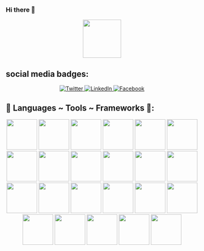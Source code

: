 <!--
**7enpaii/7enpaii** is a ✨ _special_ ✨ repository because its `README.md` (this file) appears on your GitHub profile.

Here are some ideas to get you started:

- 🔭 I’m currently working on ...
- 🌱 I’m currently learning ...
- 👯 I’m looking to collaborate on ...
- 🤔 I’m looking for help with ...
- 💬 Ask me about ...
- 📫 How to reach me: ...
- 😄 Pronouns: ...
- ⚡ Fun fact: ...
-->

### Hi there 👋

<div id="header" align="center">
  <img src="https://media.giphy.com/media/M9gbBd9nbDrOTu1Mqx/giphy.gif" width="100"/>
</div>

## social media badges:
<p align="center">
  <a href="https://twitter.com/" target="_blank">
    <img src="https://img.shields.io/badge/twitter-%231DA1F2.svg?&style=for-the-badge&logo=twitter&logoColor=white&color=071A2C" alt="Twitter"/>
  </a>
  <a href="https://www.linkedin.com/in/amirozdocoder" target="_blank">
    <img src="https://img.shields.io/badge/linkedin-%230077B5.svg?&style=for-the-badge&logo=linkedin&logoColor=white&color=071A2C" alt="LinkedIn"/>
  </a>
  <a href="https://www.facebook.com/" target="_blank">
    <img src="https://img.shields.io/badge/facebook-%231877F2.svg?&style=for-the-badge&logo=facebook&logoColor=white&color=071A2C" alt="Facebook"/>
  </a>
  <!--<a href="https://instagram.com/" target="_blank">
    <img src="https://img.shields.io/badge/instagram-%23E4405F.svg?&style=for-the-badge&logo=instagram&logoColor=white&color=071A2C" alt="Instagram"/>
  </a>
  <a href="https://medium.com/" target="_blank">
    <img src="https://img.shields.io/badge/medium-%2312100E.svg?&style=for-the-badge&logo=medium&logoColor=white&color=071A2C" alt="Medium"/>
  </a>--!>
</p>


## 🚀 Languages ~ Tools ~ Frameworks 🚀:
<p align="center">
  <img src="https://cdn-icons-png.flaticon.com/512/5968/5968292.png" width="80"/>
  <img src="https://img.icons8.com/color/100/000000/python--v1.png" width="80"/>
  <img src="https://img.icons8.com/color/100/000000/dart.png" width="80"/>
  <img src="https://img.icons8.com/fluency/100/000000/copyright.png" width="80"/>
  <img src="https://img.icons8.com/color/100/000000/flutter.png" width="80"/>
  <img src="https://img.icons8.com/color/100/000000/django.png" width="80"/>
  <img src="https://img.icons8.com/color/100/000000/git.png" width="80"/>
  <img src="https://img.icons8.com/color/100/000000/firebase.png" width="80"/>
  <img src="https://img.icons8.com/color/100/000000/html-5--v1.png" width="80"/>
  <img src="https://img.icons8.com/color/100/000000/css3.png" width="80"/>
  <img src="https://img.icons8.com/color/100/000000/bootstrap.png" width="80"/>
  <img src="https://img.icons8.com/external-flaticons-lineal-color-flat-icons/100/000000/external-sql-web-hosting-flaticons-lineal-color-flat-icons.png" width="80"/>
  <img src="https://img.icons8.com/plasticine/100/000000/bash.png" width="80"/>
  <img src="https://img.icons8.com/external-tal-revivo-color-tal-revivo/100/000000/external-nginx-accelerates-content-and-application-delivery-improves-security-logo-color-tal-revivo.png" width="80"/>
  <img src="https://img.icons8.com/color/100/000000/latex.png" width="80"/>
  <img src="https://img.icons8.com/color/100/000000/markdown.png" width="80"/>
  <img src="https://img.icons8.com/color/100/000000/tensorflow.png" width="80"/>
  <img src="https://www.django-rest-framework.org/img/logo.png" width="80"/>
  <img src="https://docs.aiogram.dev/en/latest/_static/logo.png" width="80"/>
  <img src="https://gunicorn.org/images/logo.jpg" width="80"/>
  <img src="https://img.icons8.com/glyph-neue/100/000000/github.png" width="80"/>
  <img src="https://img.icons8.com/color/100/000000/figma--v1.png" width="80"/>
  <img src="https://img.icons8.com/fluency/100/000000/node-js.png" width="80"/>
</p>
<br>
<br>  

